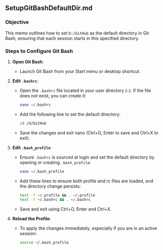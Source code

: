 ## SetupGitBashDefaultDir.md

### Objective
This memo outlines how to set `D:/GitHub` as the default directory in Git Bash, ensuring that each session starts in this specified directory.

### Steps to Configure Git Bash

1. **Open Git Bash**:
   - Launch Git Bash from your Start menu or desktop shortcut.

2. **Edit `.bashrc`**:
   - Open the `.bashrc` file located in your user directory (`~`). If the file does not exist, you can create it:
     ```bash
     nano ~/.bashrc
     ```
   - Add the following line to set the default directory:
     ```bash
     cd /d/GitHub
     ```
   - Save the changes and exit nano (Ctrl+O, Enter to save and Ctrl+X to exit).

3. **Edit `.bash_profile`**:
   - Ensure `.bashrc` is sourced at login and set the default directory by opening or creating `.bash_profile`:
     ```bash
     nano ~/.bash_profile
     ```
   - Add these lines to ensure both profile and rc files are loaded, and the directory change persists:
     ```bash
     test -f ~/.profile && . ~/.profile
     test -f ~/.bashrc && . ~/.bashrc
     ```
   - Save and exit using Ctrl+O, Enter and Ctrl+X.

4. **Reload the Profile**:
   - To apply the changes immediately, especially if you are in an active session:
     ```bash
     source ~/.bash_profile
     ```
